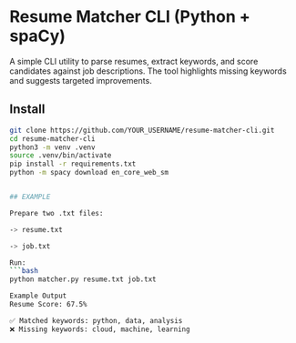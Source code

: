 # Resume Matcher CLI (Python + spaCy)

A simple CLI utility to parse resumes, extract keywords, and score candidates against job descriptions.
The tool highlights missing keywords and suggests targeted improvements.

## Install

```bash
git clone https://github.com/YOUR_USERNAME/resume-matcher-cli.git
cd resume-matcher-cli
python3 -m venv .venv
source .venv/bin/activate
pip install -r requirements.txt
python -m spacy download en_core_web_sm


## EXAMPLE 

Prepare two .txt files:

-> resume.txt

-> job.txt

Run:
```bash
python matcher.py resume.txt job.txt

Example Output
Resume Score: 67.5%

✅ Matched keywords: python, data, analysis
❌ Missing keywords: cloud, machine, learning
